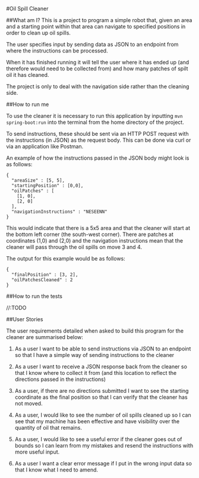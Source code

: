#Oil Spill Cleaner

##What am I?
This is a project to program a simple robot that, given an area and a starting point within that area can navigate to specified positions in order to clean up oil spills.

The user specifies input by sending data as JSON to an endpoint from where the instructions can be processed.

When it has finished running it will tell the user where it has ended up (and therefore would need to be collected from) and how many patches of spilt oil it has cleaned.

The project is only to deal with the navigation side rather than the cleaning side.

##How to run me

To use the cleaner it is necessary to run this application by inputting 
`mvn spring-boot:run` 
into the terminal from the home directory of the project.

To send instructions, these should be sent via an HTTP POST request with the instructions (in JSON) as the request body.
This can be done via curl or via an application like Postman.

An example of how the instructions passed in the JSON body might look is as follows:

```
{
  "areaSize" : [5, 5],
  "startingPosition" : [0,0],
  "oilPatches" : [
    [1, 0],
    [2, 0]
  ],
  "navigationInstructions" : "NESEENN"
}
```

This would indicate that there is a 5x5 area and that the cleaner will start at the bottom left corner (the south-west corner). There are patches at coordinates (1,0) and (2,0) and the navigation instructions mean that the cleaner will pass through the oil spills on move 3 and 4.

The output for this example would be as follows:
```
{
  "finalPosition" : [3, 2],
  "oilPatchesCleaned" : 2
}
```

##How to run the tests

//:TODO

##User Stories

The user requirements detailed when asked to build this program for the cleaner are summarised below:

1. As a user I want to be able to send instructions via JSON to an endpoint so that I have a simple way of sending instructions to the cleaner

2. As a user I want to receive a JSON response back from the cleaner so that I know where to collect it from (and this location to reflect the directions passed in the instructions)

3. As a user, if there are no directions submitted I want to see the starting coordinate as the final position so that I can verify that the cleaner has not moved.

4. As a user, I would like to see the number of oil spills cleaned up so I can see that my machine has been effective and have visibility over the quantity of oil that remains.

5. As a user, I would like to see a useful error if the cleaner goes out of bounds so I can learn from my mistakes and resend the instructions with more useful input.

6. As a user I want a clear error message if I put in the wrong input data so that I know what I need to amend.
